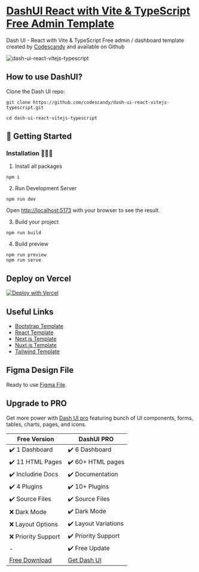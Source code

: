 # [DashUI React with Vite & TypeScript Free Admin Template](https://dash-ui-react-vitejs-typescript.netlify.app/)

Dash UI - React with Vite & TypeScript Free admin / dashboard template created by [Codescandy](https://codescandy.com/) and available on Github

![dash-ui-react-vitejs-typescript](https://user-images.githubusercontent.com/68774600/231716707-3da30d19-b826-4692-b03a-fed41376d250.jpg)

## How to use DashUI?

Clone the Dash UI repo:

```
git clone https://github.com/codescandy/dash-ui-react-vitejs-typescript.git
```

```
cd dash-ui-react-vitejs-typescript
```

## 🚀 Getting Started

### Installation 👨🏻‍💻

1. Install all packages

```
npm i
```

2. Run Development Server

```
npm run dev
```

Open [http://localhost:5173](http://localhost:5173) with your browser to see the result.

3. Build your project

```
npm run build
```

4. Build preview

```
npm run preview
npm run serve
```

## Deploy on Vercel

[![Deploy with Vercel](https://vercel.com/button)](https://vercel.com/new/clone?repository-url=https%3A%2F%2Fgithub.com%2Fcodescandy%2Fdashui-free-nextjs-admin-template.git&project-name=dashui-nextjs-admin-dashboard&repository-name=dashui-free-nextjs-admin-template&skippable-integrations=1)

## Useful Links

- [Bootstrap Template](https://dashui.codescandy.com/free-bootstrap-5-admin-dashboard-template.html)
- [React Template](https://dashui.codescandy.com/free-reactjs-admin-dashboard-template.html)
- [Next.js Template](https://dashui.codescandy.com/free-next-js-admin-dashboard-template.html)
- [Nuxt.js Template](https://dashui.codescandy.com/free-nuxt-js-admin-dashboard-template.html)
- [Tailwind Template](https://dashui.codescandy.com/free-tailwindcss-admin-dashboard-html-template.html)

## Figma Design File

Ready to use [Figma File](https://www.figma.com/community/file/1259105309122518026/dash-ui-admin-dashboard-template).

## Upgrade to PRO

Get more power with [Dash UI pro](https://dashui.codescandy.com/) featuring bunch of UI components, forms, tables, charts, pages, and icons.

| Free Version                                                                                  | DashUI PRO                                                                                |
| --------------------------------------------------------------------------------------------- | ----------------------------------------------------------------------------------------- |
| ✔️ 1 Dashboard                                                                                | ✔️ 6 Dashboard                                                                            |
| ✔️ 11 HTML Pages                                                                              | ✔️ 60+ HTML pages                                                                         |
| ✔️ Includine Docs                                                                             | ✔️ Documentation                                                                          |
| ✔️ 4 Plugins                                                                                  | ✔️ 10+ Plugins                                                                            |
| ✔️ Source Files                                                                               | ✔️ Source Files                                                                           |
| ❌ Dark Mode                                                                                  | ✔️ Dark Mode                                                                              |
| ❌ Layout Options                                                                             | ✔️ Layout Variations                                                                      |
| ❌ Priority Support                                                                           | ✔️ Priority Support                                                                       |
| -                                                                                             | ✔️ Free Update                                                                            |
| [Free Download](https://dashui.codescandy.com/free-bootstrap-5-admin-dashboard-template.html) | [Get Dash UI](https://dashui.codescandy.com/bootstrap-admin-dashboard-html-template.html) |
